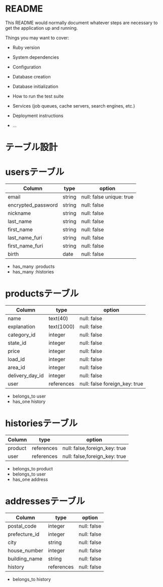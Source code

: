 # README

This README would normally document whatever steps are necessary to get the
application up and running.

Things you may want to cover:

* Ruby version

* System dependencies

* Configuration

* Database creation

* Database initialization

* How to run the test suite

* Services (job queues, cache servers, search engines, etc.)

* Deployment instructions

* ...


# テーブル設計

# usersテーブル

| Column             | type    | option                   |
| ------------------ | ------- | ------------------------ |
| email              | string  | null: false unique: true |
| encrypted_password | string  | null: false              |
| nickname           | string  | null: false              |
| last_name          | string  | null: false              |
| first_name         | string  | null: false              |
| last_name_furi     | string  | null: false              |
| first_name_furi    | string  | null: false              |
| birth              | date    | null: false              |

- has_many :products
- has_many :histories

# productsテーブル

| Column             | type          | option                        |
| ------------------ | ------------- | ----------------------------- |
| name               | text(40)      | null: false                   |
| explanation        | text(1000)    | null: false                   |
| category_id        | integer       | null: false                   |
| state_id           | integer       | null: false                   |
| price              | integer       | null: false                   |
| load_id            | integer       | null: false                   |
| area_id            | integer       | null: false                   |
| delivery_day_id    | integer       | null: false                   |
| user               | references    | null: false foreign_key: true |


- belongs_to user
- has_one history


# historiesテーブル

| Column             | type       | option                        |
| ------------------ | ---------- | ----------------------------- |
| product            | references | null: false,foreign_key: true |
| user               | references | null: false,foreign_key: true |

- belongs_to product
- belongs_to user
- has_one address

# addressesテーブル

| Column             | type          | option                        |
| ------------------ | ------------- | ----------------------------- |
| postal_code        | integer       | null: false                   |
| prefecture_id      | integer       | null: false                   |
| city               | string        | null: false                   |
| house_number       | integer       | null: false                   |
| building_name      | string        | null: false                   |
| history            | references    | null: false                   |

- belongs_to history
